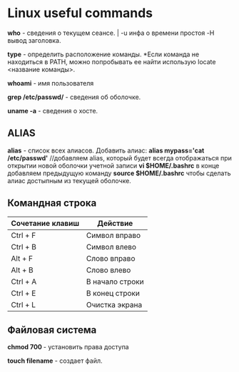 # Linux useful commands


__who__  - сведения о текущем сеансе. | -u инфа о времени простоя -H вывод заголовка. 

__type__ - определить расположение команды. *Если команда не находиться в PATH, можно попробывать ее найти использую locate <название команды>.

__whoami__ - имя пользователя

__grep <name> /etc/passwd/__ - сведения об оболочке.

__uname -a__ - сведения о хосте.
  
## ALIAS
__alias__ - список всех алиасов.
Добавить алиас: 
__alias mypass='cat /etc/passwd'__ 
//добавляем alias, который будет всегда отображаться при открытии новой оболочки учетной записи
__vi $HOME/.bashrc__ в конце добавляем предыдущую команду
__source $HOME/.bashrc__ чтобы сделать алиас достыпным из текущей оболочке.   



## Командная строка

|Сочетание клавиш | Действие |
|-----------------|----------|
|Ctrl + F         |Символ вправо|
|Ctrl + B         |Символ влево|
|Alt + F         |Слово вправо|
|Alt + B         |Слово влево|
|Ctrl + A         |В начало строки|
|Ctrl + E         |В конец строки|
|Ctrl + L         |Очистка экрана|

## Файловая система

__chmod 700 <filename>__ - установить права доступа

__touch filename__ - создает файл.


